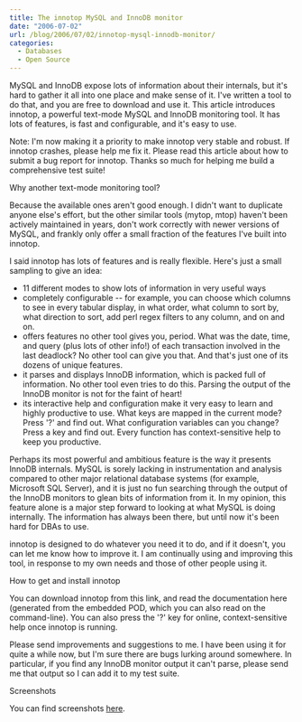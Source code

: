 ```yaml
---
title: The innotop MySQL and InnoDB monitor
date: "2006-07-02"
url: /blog/2006/07/02/innotop-mysql-innodb-monitor/
categories:
  - Databases
  - Open Source
---
```


MySQL and InnoDB expose lots of information about their internals, but it's hard to gather it all into one place and make sense of it.  I've written a tool to do that, and you are free to download and use it.  This article introduces innotop, a powerful text-mode MySQL and InnoDB monitoring tool.  It has lots of features, is  fast and configurable, and it's easy to use.

Note: I'm now making it a priority to make innotop very stable and robust.  If innotop crashes, please help me fix it.  Please read this article about how to submit a bug report for innotop.  Thanks so much for helping me build a comprehensive test suite!

Why another text-mode monitoring tool?

Because the available ones aren't good enough.  I didn't want to duplicate anyone else's effort, but the other similar tools (mytop, mtop) haven't been actively maintained in years, don't work correctly with newer versions of MySQL, and frankly only offer a small fraction of the features I've built into innotop.

I said innotop has lots of features and is really flexible.  Here's just a small sampling to give an idea:


* 11 different modes to show lots of information in very useful ways
* completely configurable -- for example, you can choose which columns to see in every tabular display, in what order, what column to sort by, what direction to sort, add perl regex filters to any column, and on and on.
* offers features no other tool gives you, period.  What was the date, time, and query (plus lots of other info!) of each transaction involved in the last deadlock?  No other tool can give you that.  And that's just one of its dozens of unique features.
* it parses and displays InnoDB information, which is packed full of information.  No other tool even tries to do this.  Parsing the output of the InnoDB monitor is not for the faint of heart!
* its interactive help and configuration make it very easy to learn and highly productive to use.  What keys are mapped in the current mode?  Press '?' and find out.  What configuration variables can you change?  Press a key and find out.  Every function has context-sensitive help to keep you productive.


Perhaps its most powerful and ambitious feature is the way it presents InnoDB internals.  MySQL is sorely lacking in instrumentation and analysis compared to other major relational database systems (for example, Microsoft SQL Server), and it is just no fun searching through the output of the InnoDB monitors to glean bits of information from it.  In my opinion, this feature alone is a major step forward to looking at what MySQL is doing internally.  The information has always been there, but until now it's been hard for DBAs to use.

innotop is designed to do whatever you need it to do, and if it doesn't, you can let me know how to improve it.  I am continually using and improving this tool, in response to my own needs and those of other people using it.

How to get and install innotop

You can download innotop from this link, and read the documentation here (generated from the embedded POD, which you can also read on the command-line).  You can also press the '?' key for online, context-sensitive help once innotop is running.

Please send improvements and suggestions to me.  I have been using it for quite a while now, but I'm sure there are bugs lurking around somewhere.  In particular, if you find any InnoDB monitor output it can't parse, please send me that output so I can add it to my test suite.

Screenshots

You can find screenshots [here](http://innotop.googlecode.com/svn/html/screenshots.html).
